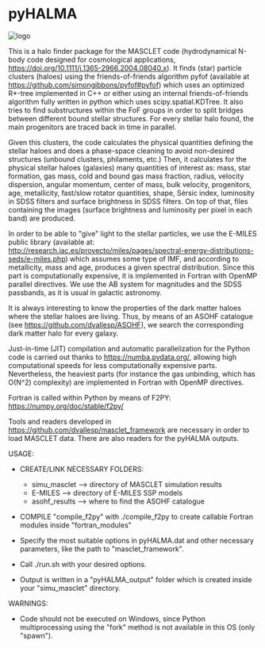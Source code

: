 # pyHALMA

![logo](https://github.com/oscarmonllor99/pyHALMA/assets/78754527/e9253166-89e2-4197-b8f7-e764543ee27b)


This is a halo finder package for the MASCLET code (hydrodynamical N-body code designed for cosmological applications, https://doi.org/10.1111/j.1365-2966.2004.08040.x). It finds (star) particle clusters (haloes) using the friends-of-friends algorithm pyfof (available at https://github.com/simongibbons/pyfof#pyfof) which uses an optimized R*-tree implemented in C++ or either using an internal friends-of-friends algorithm fully written in python which uses scipy.spatial.KDTree. It also tries to find substructures within the FoF groups in order to split bridges between different bound stellar structures. For every stellar halo found, the main progenitors are traced back in time in parallel.

Given this clusters, the code calculates the physical quantities defining the stellar haloes and does a phase-space cleaning to avoid non-desired structures (unbound clusters, philaments, etc.)
Then, it calculates for the physical stellar haloes (galaxies) many quantities of interest as: mass, star formation, gas mass, cold and bound gas mass fraction, radius, velocity dispersion, angular momentum, center of mass, bulk velocity, progenitors, age, metallicity, fast/slow rotator quantities, shape, Sérsic index, luminosity in SDSS filters and
surface brightness in SDSS filters. On top of that, files containing the images (surface brightness and luminosity per pixel in each band) are produced.

In order to be able to "give" light to the stellar particles, we use the E-MILES public library (available at: http://research.iac.es/proyecto/miles/pages/spectral-energy-distributions-seds/e-miles.php)
which assumes some type of IMF, and according to metallicity, mass and age, produces a given spectral distribution. Since this part is computationally expensive, it is implemented in Fortran with OpenMP
parallel directives. We use the AB system for magnitudes and the SDSS passbands, as it is usual in galactic astronomy.

It is always interesting to know the properties of the dark matter haloes where the stellar haloes are living. Thus, by means of an ASOHF catalogue (see https://github.com/dvallesp/ASOHF), we search the corresponding dark matter halo for every galaxy. 

Just-in-time (JIT) compilation and automatic parallelization for the Python code is carried out thanks to https://numba.pydata.org/, allowing high computational speeds for less computationally expensive parts. Nevertheless, the heaviest parts (for instance the gas unbinding, which has O(N^2) complexity) are implemented in Fortran with OpenMP directives.

Fortran is called within Python by means of F2PY: https://numpy.org/doc/stable/f2py/

Tools and readers developed in https://github.com/dvallesp/masclet_framework are necessary in order to load MASCLET data. There are also readers for the pyHALMA outputs.

USAGE:

* CREATE/LINK NECESSARY FOLDERS:
  - simu_masclet --> directory of MASCLET simulation results
  - E-MILES --> directory of E-MILES SSP models
  - asohf_results --> where to find the ASOHF catalogue
 
* COMPILE "compile_f2py" with ./compile_f2py to create callable Fortran modules inside "fortran_modules"

* Specify the most suitable options in pyHALMA.dat and other necessary parameters, like the path to "masclet_framework".

* Call ./run.sh with your desired options.
  
* Output is written in a "pyHALMA_output" folder which is created inside your "simu_masclet" directory.


WARNINGS:

* Code should not be executed on Windows, since Python multiprocessing using the "fork" method is not available in this OS (only "spawn").
